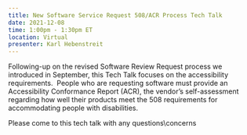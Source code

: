 ```yaml
---
title: New Software Service Request 508/ACR Process Tech Talk
date: 2021-12-08
time: 1:00pm - 1:30pm ET
location: Virtual
presenter: Karl Hebenstreit
---
```



Following-up on the revised Software Review Request process we introduced in September, this Tech Talk focuses on the accessibility requirements.  People who are requesting software must provide an Accessibility Conformance Report (ACR), the vendor’s self-assessment regarding how well their products meet the 508 requirements for accommodating people with disabilities.

Please come to this tech talk with any questions\concerns